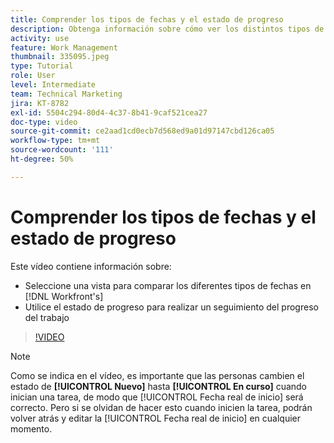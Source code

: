 ```yaml
---
title: Comprender los tipos de fechas y el estado de progreso
description: Obtenga información sobre cómo ver los distintos tipos de fechas en  [!DNL  Workfront]  y utilice el estado de progreso para realizar un seguimiento del progreso del trabajo.
activity: use
feature: Work Management
thumbnail: 335095.jpeg
type: Tutorial
role: User
level: Intermediate
team: Technical Marketing
jira: KT-8782
exl-id: 5504c294-80d4-4c37-8b41-9caf521cea27
doc-type: video
source-git-commit: ce2aad1cd0ecb7d568ed9a01d97147cbd126ca05
workflow-type: tm+mt
source-wordcount: '111'
ht-degree: 50%

---
```


# Comprender los tipos de fechas y el estado de progreso

Este vídeo contiene información sobre:

* Seleccione una vista para comparar los diferentes tipos de fechas en [!DNL Workfront's]
* Utilice el estado de progreso para realizar un seguimiento del progreso del trabajo

>[!VIDEO](https://video.tv.adobe.com/v/335095/?quality=12&learn=on)

>[!NOTE]
>
>Como se indica en el vídeo, es importante que las personas cambien el estado de **[!UICONTROL Nuevo]** hasta **[!UICONTROL En curso]** cuando inician una tarea, de modo que [!UICONTROL Fecha real de inicio] será correcto. Pero si se olvidan de hacer esto cuando inicien la tarea, podrán volver atrás y editar la [!UICONTROL Fecha real de inicio] en cualquier momento.


<!---
Task progress status overview
Definitions for the project, task, and issue dates within Workfront
Project timelines
--->
